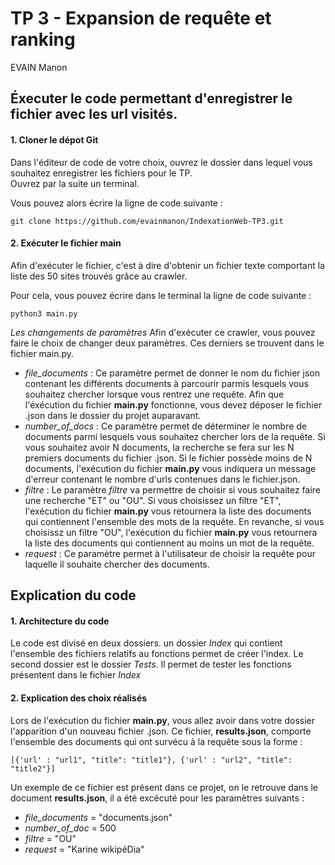 # TP 3 - Expansion de requête et ranking
EVAIN Manon 

## Éxecuter le code permettant d'enregistrer le fichier avec les url visités. 

#### 1. Cloner le dépot Git
Dans l'éditeur de code de votre choix, ouvrez le dossier dans lequel vous souhaitez enregistrer les fichiers pour le TP.  
Ouvrez par la suite un terminal. 

Vous pouvez alors écrire la ligne de code suivante :  

``git clone https://github.com/evainmanon/IndexationWeb-TP3.git``

#### 2. Exécuter le fichier main
Afin d'exécuter le fichier, c'est à dire d'obtenir un fichier texte comportant la liste des 50 sites trouvés grâce au crawler.  

Pour cela, vous pouvez écrire dans le terminal la ligne de code suivante : 

``python3 main.py``

*Les changements de paramètres* 
Afin d'exécuter ce crawler, vous pouvez faire le choix de changer deux paramètres. Ces derniers se trouvent dans le fichier main.py.   
- *file_documents* : Ce paramètre permet de donner le nom du fichier json contenant les différents documents à parcourir parmis lesquels vous souhaitez chercher lorsque vous rentrez une requête. Afin que l'éxécution du fichier **main.py** fonctionne, vous devez déposer le fichier .json dans le dossier du projet auparavant.   
- *number_of_docs* : Ce paramètre permet de déterminer le nombre de documents parmi lesquels vous souhaitez chercher lors de la requête. Si vous souhaitez avoir N documents, la recherche se fera sur les N premiers documents du fichier .json. Si le fichier possède moins de N documents, l'exécution du fichier **main.py** vous indiquera un message d'erreur contenant le nombre d'urls contenues dans le fichier.json.  
- *filtre* : Le paramètre *filtre* va permettre de choisir si vous souhaitez faire une recherche "ET" ou "OU". Si vous choisissez un filtre "ET", l'exécution du fichier **main.py** vous retournera la liste des documents qui contiennent l'ensemble des mots de la requête. En revanche, si vous choisissz un filtre "OU", l'exécution du fichier **main.py** vous retournera la liste des documents qui contiennent au moins un mot de la requête.  
- *request* : Ce paramètre permet à l'utilisateur de choisir la requête pour laquelle il souhaite chercher des documents. 

## Explication du code

#### 1. Architecture du code 
Le code est divisé en deux dossiers. un dossier *Index* qui contient l'ensemble des fichiers relatifs au fonctions permet de créer l'index. Le second dossier est le dossier *Tests*. Il permet de tester les fonctions présentent dans le fichier *Index*

#### 2. Explication des choix réalisés
Lors de l'exécution du fichier **main.py**, vous allez avoir dans votre dossier l'apparition d'un nouveau fichier .json. Ce fichier, **results.json**, comporte l'ensemble des documents qui ont survécu à la requête sous la forme :

``[{'url' : "url1", "title": "title1"}, {'url' : "url2", "title": "title2"}]``

Un exemple de ce fichier est présent dans ce projet, on le retrouve dans le document **results.json**, il a été excécuté pour les paramètres suivants :   
- *file_documents* = "documents.json"
- *number_of_doc* = 500
- *filtre* = "OU"
- *request* = "Karine wikipéDia"